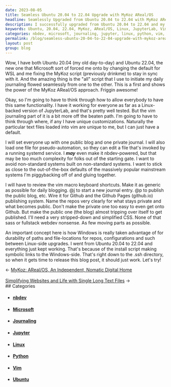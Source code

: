 ```yaml
---
date: 2023-08-05
title: Seamless Ubuntu 20.04 to 22.04 Upgrade with MyKoz AReal/OS
headline: Seamlessly Upgraded from Ubuntu 20.04 to 22.04 with MyKoz AReal/OS!
description: I successfully upgraded from Ubuntu 20.04 to 22.04 and my daily journaling script worked seamlessly! I'm now exploring how to make this same functionality available to everyone, while keeping it as close to the mainstream systems as possible. I'm also looking into how to best take advantage of Windows for durability of paths and file-locations between Linux-side upgrades.
keywords: Ubuntu, 20.04, 22.04, MyKoz, AReal/OS, Linux, JupyterLab, Vim, Journaling, Public, Private, Systems, Automation, nbdev, CSS, Sass, Fullstack, Webdev, Windows, Symbolic, Links, .ssh, Directory, Release, Blog Post
categories: nbdev, microsoft, journaling, jupyter, linux, python, vim, ubuntu
permalink: /blog/seamless-ubuntu-20-04-to-22-04-upgrade-with-mykoz-areal-os/
layout: post
group: blog
---
```



Wow, I have both Ubuntu 20.04 (my old day-to-day) and Ubuntu 22.04, the new one
that Microsoft sort of forced me onto by changing the default for WSL and me
fixing the MyKoz script (previously drinkme) to stay in sync with it. And the
amazing thing is the "all" script that I use to initiate my daily journaling
flowed seamlessly from one to the other. This is a first and shows the power of
the MyKoz AReal/OS approach. Friggin awesome!

Okay, so I'm going to have to think through how to allow everybody to have this
same functionality. I have it working for everyone as far as a Linux-backed
version of JupyterLab, and that's pretty well tested. But the vim journaling
part of it is a bit more off the beaten path. I'm going to have to think
through where, if any I have unique customizations. Naturally the particular
text files loaded into vim are unique to me, but I can just have a default.

I will set everyone up with one public blog and one private journal. I will
also load one file for pseudo-automation, so they can edit a file that's
invoked by a running systemd service. I ***may*** even make it nbdev-powered,
but that may be too much complexity for folks out of the starting gate. I want
to avoid non-standard systems built on non-standard systems. I want to stick as
close to the out-of-the-box defaults of the massively popular mainstream
systems I'm piggybacking off of and gluing together.

I will have to review the vim macro keyboard shortcuts. Make it as generic as
possible for daily blogging. @j to start a new journal entry. @p to publish the
public blog, etc. Wire it for Github and the Github Pages (github.io)
publishing system. Name the repos very clearly for what stays private and what
becomes public. Don't make the private one too easy to even get onto Github.
But make the public one (the blog) almost tripping over itself to get
published. I'll need a very stripped-down and simplified CSS. None of that sass
or fullstack webdev nonsense. As few moving parts as possible.

An important concept here is how Windows is really taken advantage of for
durability of paths and file-locations for repos, configurations and such
between Linux-side upgrades. I went from Ubuntu 20.04 to 22.04 and everything
just kept working. That's because of the install script making symbolic links
to the Windows-side. That's right down to the .ssh directory, so when it gets
time to release this blog post, it should just work. Let's try!




















<div class="arrow-links"><div class="post-nav-prev"><span class="arrow">&larr;&nbsp;</span><a href="/blog/mykoz-areal-os-an-independent-nomatic-digital-home/">MyKoz: AReal/OS, An Independent, Nomatic Digital Home</a></div> &nbsp; <div class="post-nav-next"><a href="/blog/simplifying-websites-and-life-with-single-long-text-files/">Simplifying Websites and Life with Single Long Text Files</a><span class="arrow">&nbsp;&rarr;</span></div></div>
## Categories

<ul>
<li><h4><a href='/nbdev/'>nbdev</a></h4></li>
<li><h4><a href='/microsoft/'>Microsoft</a></h4></li>
<li><h4><a href='/journaling/'>Journaling</a></h4></li>
<li><h4><a href='/jupyter/'>Jupyter</a></h4></li>
<li><h4><a href='/linux/'>Linux</a></h4></li>
<li><h4><a href='/python/'>Python</a></h4></li>
<li><h4><a href='/vim/'>Vim</a></h4></li>
<li><h4><a href='/ubuntu/'>Ubuntu</a></h4></li></ul>